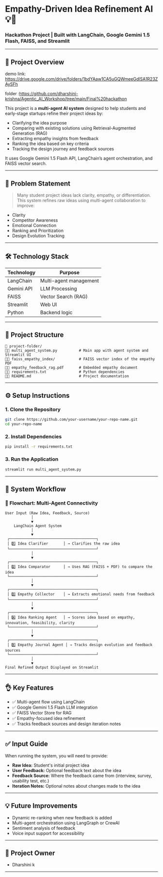 # Empathy-Driven Idea Refinement AI 💡🤖

### Hackathon Project | Built with LangChain, Google Gemini 1.5 Flash, FAISS, and Streamlit

---

## 🚀 Project Overview

demo link: https://drive.google.com/drive/folders/1bdYAaw1CA5uGQWmeeGdlSA1R23ZAySFh


folder :https://github.com/dharshini-krishna/Agentic_AI_Workshop/tree/main/Final%20hackathon



This project is a **multi-agent AI system** designed to help students and early-stage startups refine their project ideas by:

- Clarifying the idea purpose
- Comparing with existing solutions using Retrieval-Augmented Generation (RAG)
- Extracting empathy insights from feedback
- Ranking the idea based on key criteria
- Tracking the design journey and feedback sources

It uses Google Gemini 1.5 Flash API, LangChain’s agent orchestration, and FAISS vector search.

---

## 🌟 Problem Statement

> Many student project ideas lack clarity, empathy, or differentiation. This system refines raw ideas using multi-agent collaboration to improve:

- Clarity
- Competitor Awareness
- Emotional Connection
- Ranking and Prioritization
- Design Evolution Tracking

---

## 🛠️ Technology Stack

| Technology | Purpose                |
| ---------- | ---------------------- |
| LangChain  | Multi-agent management |
| Gemini API | LLM Processing         |
| FAISS      | Vector Search (RAG)    |
| Streamlit  | Web UI                 |
| Python     | Backend logic          |

---

## 📂 Project Structure

```text
📁 project-folder/
🔺🔺 multi_agent_system.py          # Main app with agent system and Streamlit UI
🔺🔺 faiss_empathy_index/           # FAISS vector index of the empathy PDF
🔺🔺 empathy_feedback_rag.pdf       # Embedded empathy document
🔺🔺 requirements.txt               # Python dependencies
🔺🔺 README.md                      # Project documentation
```

---

## ⚙️ Setup Instructions

### 1. Clone the Repository

```bash
git clone https://github.com/your-username/your-repo-name.git
cd your-repo-name
```

### 2. Install Dependencies

```bash
pip install -r requirements.txt
```

### 3. Run the Application

```bash
streamlit run multi_agent_system.py
```

---

## 🥉 System Workflow

### 🔗 **Flowchart: Multi-Agent Connectivity**

```
User Input (Raw Idea, Feedback, Source)
            │
            ▼
    LangChain Agent System
            │
            ▼
 ┌────────────────────────────────────────┐
 │ 1️⃣ Idea Clarifier       │ → Clarifies the raw idea
 └────────────────────────────────────────┘
            │
            ▼
 ┌────────────────────────────────────────┐
 │ 2️⃣ Idea Comparator      │ → Uses RAG (FAISS + PDF) to compare the idea
 └────────────────────────────────────────┘
            │
            ▼
 ┌────────────────────────────────────────┐
 │ 3️⃣ Empathy Collector    │ → Extracts emotional needs from feedback
 └────────────────────────────────────────┘
            │
            ▼
 ┌────────────────────────────────────────┐
 │ 4️⃣ Idea Ranking Agent   │ → Scores idea based on empathy, innovation, feasibility, clarity
 └────────────────────────────────────────┘
            │
            ▼
 ┌────────────────────────────────────────┐
 │ 5️⃣ Empathy Journal Agent │ → Tracks design evolution and feedback sources
 └────────────────────────────────────────┘
            │
            ▼
Final Refined Output Displayed on Streamlit
```

---

## 👌 Key Features

- ✅ Multi-agent flow using LangChain
- ✅ Google Gemini 1.5 Flash LLM integration
- ✅ FAISS Vector Store for RAG
- ✅ Empathy-focused idea refinement
- ✅ Tracks feedback sources and design iteration notes

---

## ✅ Input Guide

When running the system, you will need to provide:

- **Raw Idea:** Student's initial project idea
- **User Feedback:** Optional feedback text about the idea
- **Feedback Source:** Where the feedback came from (interview, survey, usability test, etc.)
- **Iteration Notes:** Optional notes about changes made to the idea

---

## 💡 Future Improvements

- Dynamic re-ranking when new feedback is added
- Multi-agent orchestration using LangGraph or CrewAI
- Sentiment analysis of feedback
- Voice input support for accessibility

---

## 👤 Project Owner

- Dharshini  k 

---
